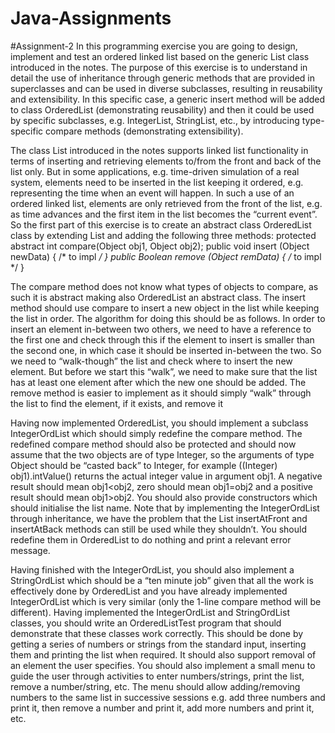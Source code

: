 # Java-Assignments
#Assignment-2
In this programming exercise you are going to design, implement and test an ordered linked
list based on the generic List class introduced in the notes. The purpose of this exercise is to
understand in detail the use of inheritance through generic methods that are provided in
superclasses and can be used in diverse subclasses, resulting in reusability and extensibility. In
this specific case, a generic insert method will be added to class OrderedList (demonstrating
reusability) and then it could be used by specific subclasses, e.g. IntegerList, StringList, etc.,
by introducing type-specific compare methods (demonstrating extensibility).

The class List introduced in the notes supports linked list functionality in terms of inserting
and retrieving elements to/from the front and back of the list only. But in some applications,
e.g. time-driven simulation of a real system, elements need to be inserted in the list keeping it
ordered, e.g. representing the time when an event will happen. In such a use of an ordered
linked list, elements are only retrieved from the front of the list, e.g. as time advances and the
first item in the list becomes the “current event”.
So the first part of this exercise is to create an abstract class OrderedList class by extending
List and adding the following three methods:
protected abstract int compare(Object obj1, Object obj2);
public void insert (Object newData) { /* to impl */ }
public Boolean remove (Object remData) { /* to impl */ }

The compare method does not know what types of objects to compare, as such it is abstract
making also OrderedList an abstract class. The insert method should use compare to insert a
new object in the list while keeping the list in order. The algorithm for doing this should be as
follows. In order to insert an element in-between two others, we need to have a reference to
the first one and check through this if the element to insert is smaller than the second one, in
which case it should be inserted in-between the two. So we need to “walk-though” the list and
check where to insert the new element. But before we start this “walk”, we need to make sure
that the list has at least one element after which the new one should be added. The remove
method is easier to implement as it should simply “walk” through the list to find the element,
if it exists, and remove it

Having now implemented OrderedList, you should implement a subclass IntegerOrdList
which should simply redefine the compare method. The redefined compare method should
also be protected and should now assume that the two objects are of type Integer, so the
arguments of type Object should be “casted back” to Integer, for example ((Integer)
obj1).intValue() returns the actual integer value in argument obj1. A negative result should
mean obj1<obj2, zero should mean obj1=obj2 and a positive result should mean obj1>obj2.
You should also provide constructors which should initialise the list name.
Note that by implementing the IntegerOrdList through inheritance, we have the problem that
the List insertAtFront and insertAtBack methods can still be used while they shouldn’t. You
should redefine them in OrderedList to do nothing and print a relevant error message.

Having finished with the IntegerOrdList, you should also implement a StringOrdList which
should be a “ten minute job” given that all the work is effectively done by OrderedList and
you have already implemented IntegerOrdList which is very similar (only the 1-line compare
method will be different).
Having implemented the IntegerOrdList and StringOrdList classes, you should write an
OrderedListTest program that should demonstrate that these classes work correctly. This
should be done by getting a series of numbers or strings from the standard input, inserting
them and printing the list when required. It should also support removal of an element the user
specifies. You should also implement a small menu to guide the user through activities to
enter numbers/strings, print the list, remove a number/string, etc. The menu should allow
adding/removing numbers to the same list in successive sessions e.g. add three numbers and
print it, then remove a number and print it, add more numbers and print it, etc.
